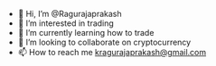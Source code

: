 - 👋 Hi, I’m @Ragurajaprakash
- 👀 I’m interested in trading
- 🌱 I’m currently learning how to trade
- 💞️ I’m looking to collaborate on cryptocurrency 
- 📫 How to reach me kragurajaprakash@gmail.com

<!---
Ragurajaprakash/Ragurajaprakash is a ✨ special ✨ repository because its `README.md` (this file) appears on your GitHub profile.
You can click the Preview link to take a look at your changes.
--->
